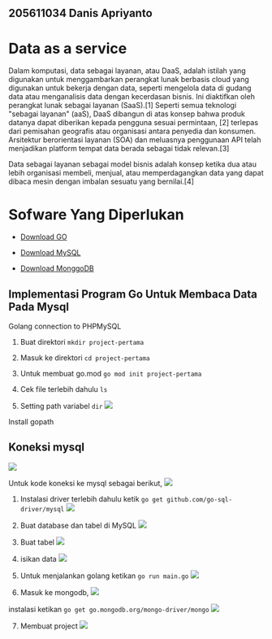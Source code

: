 
## 205611034 Danis Apriyanto

# Data as a service

Dalam komputasi, data sebagai layanan, atau DaaS, adalah istilah yang digunakan untuk menggambarkan perangkat lunak berbasis cloud yang digunakan untuk bekerja dengan data, seperti mengelola data di gudang data atau menganalisis data dengan kecerdasan bisnis. Ini diaktifkan oleh perangkat lunak sebagai layanan (SaaS).[1] Seperti semua teknologi "sebagai layanan" (aaS), DaaS dibangun di atas konsep bahwa produk datanya dapat diberikan kepada pengguna sesuai permintaan, [2] terlepas dari pemisahan geografis atau organisasi antara penyedia dan konsumen. Arsitektur berorientasi layanan (SOA) dan meluasnya penggunaan API telah menjadikan platform tempat data berada sebagai tidak relevan.[3]

Data sebagai layanan sebagai model bisnis adalah konsep ketika dua atau lebih organisasi membeli, menjual, atau memperdagangkan data yang dapat dibaca mesin dengan imbalan sesuatu yang bernilai.[4]

# Sofware Yang Diperlukan

* [Download GO](https://go.dev/doc/install)

* [Download MySQL](https://dev.mysql.com/downloads/installer/)

* [Download MonggoDB](https://www.mongodb.com/try/download/community)


## Implementasi Program Go Untuk Membaca Data Pada Mysql

Golang connection to PHPMySQL

1. Buat direktori `mkdir project-pertama`

2. Masuk ke direktori `cd project-pertama`

3. Untuk membuat go.mod `go mod init project-pertama`

4. Cek file terlebih dahulu `ls`

5. Setting path variabel `dir`
![](img/img1.jpg)

Install gopath

## Koneksi mysql
![](img/img2.jpg)

Untuk kode koneksi ke mysql sebagai berikut,
![](img/img10.jpg)


1. Instalasi driver terlebih dahulu ketik `go get github.com/go-sql-driver/mysql`
![](img/img7.jpg)

2. Buat database dan tabel di MySQL
![](img/img4.jpg)

3. Buat tabel
![](img/img5.jpg)

4. isikan data
![](img/img6.jpg)

5. Untuk menjalankan golang ketikan `go run main.go`
![](img/img8.jpg)

6. Masuk ke mongodb, 
![](img/img11.jpg)

instalasi ketikan `go get go.mongodb.org/mongo-driver/mongo`
![](img/img9.jpg)

7. Membuat project
![](img/img12.jpg)
